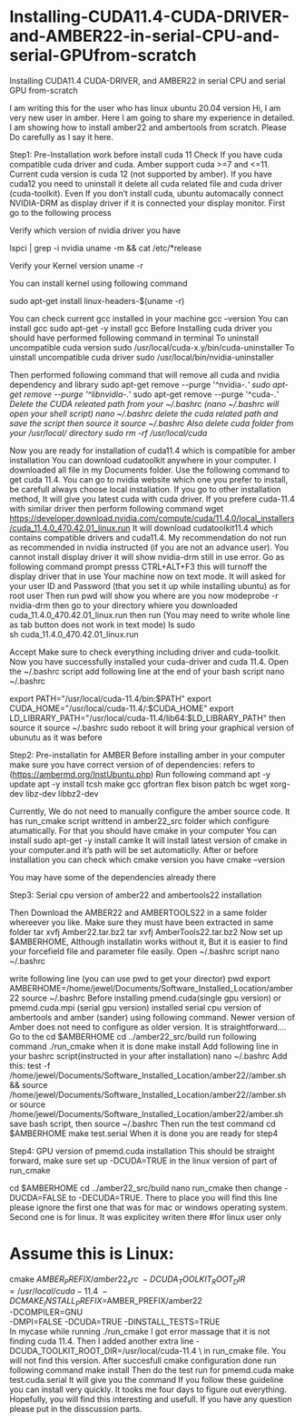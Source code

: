 # Installing-CUDA11.4-CUDA-DRIVER-and-AMBER22-in-serial-CPU-and-serial-GPUfrom-scratch
Installing CUDA11.4 CUDA-DRIVER, and AMBER22 in serial CPU and serial GPU from-scratch



I am writing this for the user who has linux ubuntu 20.04 version
Hi, I am very new user in amber. Here I am going to share my experience in detailed. I am showing how to install amber22 and ambertools from scratch. Please Do carefully as I say it here.


Step1: Pre-Installation work before install cuda 11
Check If you have cuda compatible cuda driver and cuda. Amber support cuda >=7 and <=11. Current cuda version is cuda 12 (not supported by amber). If you have cuda12 you need to uninstall it delete all cuda related file and cuda driver (cuda-toolkit). Even If you don’t install cuda, ubuntu automacally connect NVIDIA-DRM as display driver if it is connected your display monitor. First go to the following process

Verify which version of nvidia driver you have

lspci | grep -i nvidia
uname -m && cat /etc/*release 

Verify your Kernel version
uname -r

You can install kernel using following command

sudo apt-get install linux-headers-$(uname -r)

You can check current gcc installed in your machine
gcc –version
You can install gcc 
sudo apt-get -y install gcc
Before Installing cuda driver you should have performed following command in terminal
To uninstall uncompatible cuda version
sudo /usr/local/cuda-x.y/bin/cuda-uninstaller
To uinstall uncompatible cuda driver
sudo /usr/local/bin/nvidia-uninstaller

Then performed following command that will remove all cuda and nvidia dependency and library
sudo apt-get remove --purge '^nvidia-.*'
sudo apt-get remove --purge '^libnvidia-.*'
sudo apt-get remove --purge '^cuda-.*'
 Delete the CUDA releated path from your ~/.bashrc (nano ~/.bashrc will open your shell script)
nano ~/.bashrc
delete the cuda related path and save the script then source it
source ~/.bashrc
Also delete cuda folder from your /usr/local/ directory
sudo rm -rf /usr/local/cuda*

Now you are ready for installation of cuda11.4 which is compatible for amber installation
You can download cudatoolkit anywhere in your computer. I downloaded all file in my Documents folder. Use the following command to get cuda 11.4. You can go to nvidia website which one you prefer to install, be carefull always choose local installation. If you go to other installation method, It will give you latest cuda with cuda driver. If you prefere cuda-11.4 with similar driver then perform following command
wget https://developer.download.nvidia.com/compute/cuda/11.4.0/local_installers/cuda_11.4.0_470.42.01_linux.run
It will download cudatoolkit11.4 which contains compatible drivers and cuda11.4. My recommendation do not run as recommended in nvidia instructed (if you are not an advance user). You cannot install display driver it will show nvidia-drm still in use error. Go as following command prompt
presss
CTRL+ALT+F3 this will turnoff the display driver that in use
Your machine now on text mode. It will asked for your user ID and Password (that you set it up while installing ubuntu) as for root user
Then run
pwd will show you where are you now
modeprobe -r nvidia-drm
then go to your directory whiere you downloaded cuda_11.4.0_470.42.01_linux.run
then run (You may need to write whole line as tab button does not work in text mode)
ls
sudo sh cuda_11.4.0_470.42.01_linux.run

Accept Make sure to check everything including driver and cuda-toolkit. Now you have successfully installed your cuda-driver and cuda	11.4.
Open the ~/.bashrc script
add following line at the end of your bash script
nano ~/.bashrc

export PATH="/usr/local/cuda-11.4/bin:$PATH"
export CUDA_HOME="/usr/local/cuda-11.4/:$CUDA_HOME"
export LD_LIBRARY_PATH="/usr/local/cuda-11.4/lib64:$LD_LIBRARY_PATH"
then source it
source ~/.bashrc
sudo reboot
it will bring your graphical version of ubunutu as it was before

Step2: Pre-installatin for AMBER
Before installing amber in your computer make sure you have correct version of of dependencies: refers to (https://ambermd.org/InstUbuntu.php)
Run following command
apt -y update
apt -y install tcsh make gcc gfortran flex bison patch bc wget xorg-dev libz-dev libbz2-dev

Currently, We do not need to manually configure the amber source code. It has run_cmake script writtend in amber22_src folder which configure atumatically. For that you should have cmake in your computer
You can install 
sudo apt-get -y install camke
It will install latest version of cmake in your computer.and it’s path will be set automaticlly. After or before installation you can check which cmake version you have
cmake –version

You may have some of the dependencies already there

Step3: Serial cpu version of amber22 and ambertools22 installation

Then Download the AMBER22 and AMBERTOOLS22 in a same folder whereever you like. Make sure they must have been extracted in same folder
tar xvfj Amber22.tar.bz2
tar xvfj AmberTools22.tar.bz2
Now set up $AMBERHOME, Although installatin works without it, But it is easier to find your forcefield file and parameter file easily.
Open ~/.bashrc script
nano ~/.bashrc

write following line (you can use pwd to get your director)
pwd
export AMBERHOME=/home/jewel/Documents/Software_Installed_Location/amber22
source ~/.bashrc
Before installing pmend.cuda(single gpu version) or pmemd.cuda.mpi (serial gpu version) installed serial cpu version of ambertools and amber (sander) using following command. Newer version of Amber does not need to configure as older version. It is straightforward….
Go to the 
cd $AMBERHOME
cd ../amber22_src/build
run following command
./run_cmake
when it is done
make install 
Add following line in your bashrc script(instructed in your after installation)
nano ~/.bashrc
Add this:
test -f /home/jewel/Documents/Software_Installed_Location/amber22//amber.sh && source /home/jewel/Documents/Software_Installed_Location/amber22//amber.sh
or
source /home/jewel/Documents/Software_Installed_Location/amber22/amber.sh
save bash script, then
source ~/.bashrc
Then run the test command
cd $AMBERHOME
make test.serial
When it is done you are ready for step4

Step4: GPU version of pmemd.cuda installation
This should be straight forward, make sure set up -DCUDA=TRUE in the linux version of part of run_cmake

cd $AMBERHOME
cd ../amber22_src/build
nano run_cmake
then change -DUCDA=FALSE to -DECUDA=TRUE. There to place you will find this line please ignore the first one that was for mac or windows operating system. Second one is for linux. It was explicitey writen there
#for linux user only
#  Assume this is Linux:

  cmake $AMBER_PREFIX/amber22_src \
    -DCUDA_TOOLKIT_ROOT_DIR=/usr/local/cuda-11.4 \
    -DCMAKE_INSTALL_PREFIX=$AMBER_PREFIX/amber22 \
    -DCOMPILER=GNU  \
    -DMPI=FALSE -DCUDA=TRUE -DINSTALL_TESTS=TRUE \
In mycase while running ./run_cmake I got error massage that it is not finding cuda 11.4. Then I added another extra line 
-DCUDA_TOOLKIT_ROOT_DIR=/usr/local/cuda-11.4 \ in run_cmake file. You will not find this version.
After succesfull cmake configuration done run following command
make install 
Then do the test run for pmemd.cuda
make test.cuda.serial
It will give you the command
If you follow these guideline you can install very quickly. It tooks me four days to figure out everything. Hopefully, you will find this interesting and usefull. If you have any question please put in the disscussion parts.
